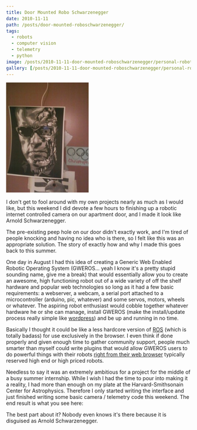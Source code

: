```yaml
---
title: Door Mounted Robo Schwarzenegger
date: 2010-11-11
path: /posts/door-mounted-roboschwarzenegger/
tags:
  - robots
  - computer vision
  - telemetry
  - python
image: /posts/2010-11-11-door-mounted-roboschwarzenegger/personal-robot-gallery/downsize_4.jpg
gallery: [/posts/2010-11-11-door-mounted-roboschwarzenegger/personal-robot-gallery/downsize_4.jpg, /posts/2010-11-11-door-mounted-roboschwarzenegger/personal-robot-gallery/2010-02-08-193124.jpg, /posts/2010-11-11-door-mounted-roboschwarzenegger/personal-robot-gallery/2010-02-08-193147.jpg, /posts/2010-11-11-door-mounted-roboschwarzenegger/personal-robot-gallery/2010-02-08-193241.jpg, /posts/2010-11-11-door-mounted-roboschwarzenegger/personal-robot-gallery/2010-02-08-193359.jpg, /posts/2010-11-11-door-mounted-roboschwarzenegger/personal-robot-gallery/downsize_2.jpg, /posts/2010-11-11-door-mounted-roboschwarzenegger/personal-robot-gallery/downsize_3.jpg, /posts/2010-11-11-door-mounted-roboschwarzenegger/personal-robot-gallery/downsize.jpg]
---
```


<div class="media-container">

<img src="/images/posts/downsize_4-225x300.jpg">

</div>

I don't get to fool around with my own projects nearly as much as I would like, but this weekend I did devote a few hours to finishing up a robotic internet controlled camera on our apartment door, and I made it look like Arnold Schwarzenegger.

<span class="more"></span>

The pre-existing peep hole on our door didn't exactly work, and I'm tired of people knocking and having no idea who is there, so I felt like this was an appropriate solution. The story of exactly how and why I made this goes back to this summer.

One day in August I had this idea of creating a Generic Web Enabled Robotic Operating System (GWEROS... yeah I know it's a pretty stupid sounding name, give me a break) that would essentially allow you to create an awesome, high functioning robot out of a wide variety of off the shelf hardware and popular web technologies so long as it had a few basic requirements: a webserver, a webcam, a serial port attached to a microcontroller (arduino, pic, whatever) and some servos, motors, wheels or whatever. The aspiring robot enthusiast would cobble together whatever hardware he or she can manage, install GWEROS (make the install/update process really simple like [wordpress](http://codex.wordpress.org/Installing_WordPress)) and be up and running in no time.

Basically I thought it could be like a less hardcore version of [ROS](http://www.ros.org/wiki/) (which is totally badass) for use exclusively in the browser. I even think if done properly and given enough time to gather community support, people much smarter than myself could write plugins that would allow GWEROS users to do powerful things with their robots [right from their web browser](http://mjpg-streamer.svn.sourceforge.net/viewvc/mjpg-streamer/mjpg-streamer/www/javascript_motiondetection.html?revision=83&view=markup&pathrev=83) typically reserved high end or high priced robots.

Needless to say it was an extremely ambitious for a project for the middle of a busy summer internship. While I wish I had the time to pour into making it a reality, I had more than enough on my plate at the Harvard-Smithsonain Center for Astrophysics. Therefore I only started writing the interface and just finished writing some basic camera / telemetry code this weekend. The end result is what you see here:

The best part about it? Nobody even knows it's there because it is disguised as Arnold Schwarzenegger.

<div id="gallery"></div>

